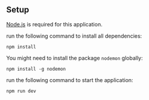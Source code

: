 ## Setup

[Node.js](https://nodejs.org/en) is required for this application.

run the following command to install all dependencies:

`npm install`

You might need to install the package `nodemon` globally:

`npm install -g nodemon`

run the following command to start the application:

`npm run dev`
